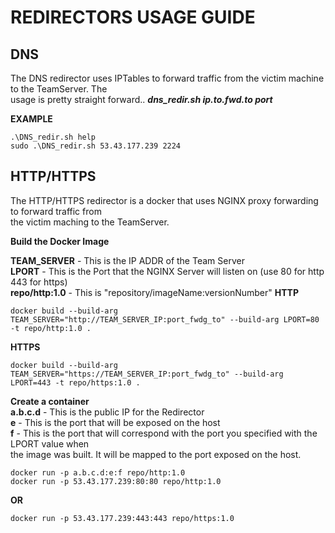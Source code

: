 # **REDIRECTORS USAGE GUIDE**  

## **DNS**

The DNS redirector uses IPTables to forward traffic from the victim machine to the TeamServer.   The  
usage is pretty straight forward.. **_dns_redir.sh ip.to.fwd.to port_**

**EXAMPLE**

```
.\DNS_redir.sh help  
sudo .\DNS_redir.sh 53.43.177.239 2224
```


## **HTTP/HTTPS**

The HTTP/HTTPS redirector is a docker that uses NGINX proxy forwarding to forward traffic from  
the victim maching to the TeamServer.   

**Build the Docker Image**

**TEAM_SERVER** - This is the IP ADDR of the Team Server  
**LPORT** - This is the Port that the NGINX Server will listen on (use 80 for http 443 for https)  
**repo/http:1.0** - This is "repository/imageName:versionNumber" 
**HTTP**
```
docker build --build-arg TEAM_SERVER="http://TEAM_SERVER_IP:port_fwdg_to" --build-arg LPORT=80 -t repo/http:1.0 .  
```
**HTTPS**
```
docker build --build-arg TEAM_SERVER="https://TEAM_SERVER_IP:port_fwdg_to" --build-arg LPORT=443 -t repo/https:1.0 .  
```

**Create a container**  
**a.b.c.d** - This is the public IP for the Redirector  
**e** - This is the port that will be exposed on the host  
**f** - This is the port that will correspond with the port you specified with the LPORT value when  
the image was built.  It will be mapped to the port exposed on the host.   

```
docker run -p a.b.c.d:e:f repo/http:1.0
docker run -p 53.43.177.239:80:80 repo/http:1.0
```
**OR**
```
docker run -p 53.43.177.239:443:443 repo/https:1.0
```

